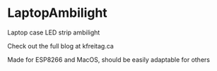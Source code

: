 # LaptopAmbilight

Laptop case LED strip ambilight

Check out the full blog at kfreitag.ca

Made for ESP8266 and MacOS, should be easily adaptable for others

